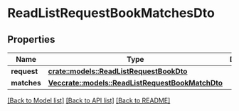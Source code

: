 # ReadListRequestBookMatchesDto

## Properties

Name | Type | Description | Notes
------------ | ------------- | ------------- | -------------
**request** | [**crate::models::ReadListRequestBookDto**](ReadListRequestBookDto.md) |  | 
**matches** | [**Vec<crate::models::ReadListRequestBookMatchDto>**](ReadListRequestBookMatchDto.md) |  | 

[[Back to Model list]](../README.md#documentation-for-models) [[Back to API list]](../README.md#documentation-for-api-endpoints) [[Back to README]](../README.md)


